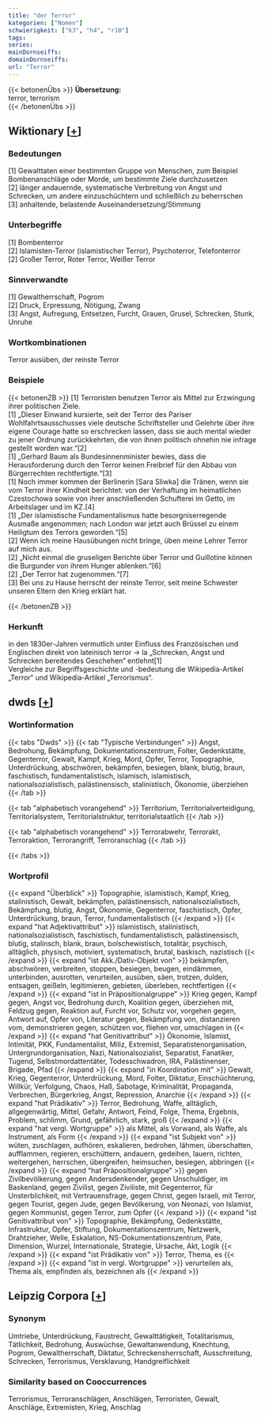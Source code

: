 ```yaml
---
title: "der Terror"
kategorien: ["Nomen"]
schwierigkeit: ["k3", "h4", "r10"]
tags:
series:
mainDornseiffs:
domainDornseiffs:
url: "Terror"
---
```


{{< betonenÜbs >}}
**Übersetzung:**  
terror, terrorism  
{{< /betonenÜbs >}}

## Wiktionary [[+](https://de.wiktionary.org/wiki/Terror)]

### Bedeutungen
[1] Gewalttaten einer bestimmten Gruppe von Menschen, zum Beispiel Bombenanschläge oder Morde, um bestimmte Ziele durchzusetzen  
[2] länger andauernde, systematische Verbreitung von Angst und Schrecken, um andere einzuschüchtern und schließlich zu beherrschen  
[3] anhaltende, belastende Auseinandersetzung/Stimmung  

### Unterbegriffe
[1] Bombenterror  
[2] Islamisten-Terror (islamistischer Terror), Psychoterror, Telefonterror  
[2] Großer Terror, Roter Terror, Weißer Terror  

### Sinnverwandte
[1] Gewaltherrschaft, Pogrom  
[2] Druck, Erpressung, Nötigung, Zwang  
[3] Angst, Aufregung, Entsetzen, Furcht, Grauen, Grusel, Schrecken, Stunk, Unruhe  

### Wortkombinationen
Terror ausüben, der reinste Terror  

### Beispiele
{{< betonenZB >}}
[1] Terroristen benutzen Terror als Mittel zur Erzwingung ihrer politischen Ziele.  
[1] „Dieser Einwand kursierte, seit der Terror des Pariser Wohlfahrtsausschusses viele deutsche Schriftsteller und Gelehrte über ihre eigene Courage hatte so erschrecken lassen, dass sie auch mental wieder zu jener Ordnung zurückkehrten, die von ihnen politisch ohnehin nie infrage gestellt worden war.“[2]  
[1] „Gerhard Baum als Bundesinnenminister bewies, dass die Herausforderung durch den Terror keinen Freibrief für den Abbau von Bürgerrechten rechtfertigte.“[3]  
[1] Noch immer kommen der Berlinerin [Sara Sliwka] die Tränen, wenn sie vom Terror ihrer Kindheit berichtet: von der Verhaftung im heimatlichen Czestochowa sowie von ihrer anschließenden Schufterei im Getto, im Arbeitslager und im KZ.[4]  
[1] „Der islamistische Fundamentalismus hatte besorgniserregende Ausmaße angenommen; nach London war jetzt auch Brüssel zu einem Heiligtum des Terrors geworden.“[5]  
[2] Wenn ich meine Hausübungen nicht bringe, üben meine Lehrer Terror auf mich aus.  
[2] „Nicht einmal die gruseligen Berichte über Terror und Guillotine können die Burgunder von ihrem Hunger ablenken.“[6]  
[2] „Der Terror hat zugenommen.“[7]  
[3] Bei uns zu Hause herrscht der reinste Terror, seit meine Schwester unseren Eltern den Krieg erklärt hat.  

{{< /betonenZB >}}
### Herkunft
in den 1830er-Jahren vermutlich unter Einfluss des Französischen und Englischen direkt von lateinisch terror → la „Schrecken, Angst und Schrecken bereitendes Geschehen“ entlehnt[1]  
Vergleiche zur Begriffsgeschichte und -bedeutung die Wikipedia-Artikel „Terror“ und Wikipedia-Artikel „Terrorismus“.  



## dwds [[+](https://www.dwds.de/wb/Terror)]

### Wortinformation
{{< tabs "Dwds" >}}
{{< tab "Typische Verbindungen" >}}
Angst, Bedrohung, Bekämpfung, Dokumentationszentrum, Folter, Gedenkstätte, Gegenterror, Gewalt, Kampf, Krieg, Mord, Opfer, Terror, Topographie, Unterdrückung, abschwören, bekämpfen, besiegen, blank, blutig, braun, faschistisch, fundamentalistisch, islamisch, islamistisch, nationalsozialistisch, palästinensisch, stalinistisch, Ökonomie, überziehen
{{< /tab >}}

{{< tab "alphabetisch vorangehend" >}}
Territorium, Territorialverteidigung, Territorialsystem, Territorialstruktur, territorialstaatlich
{{< /tab >}}

{{< tab "alphabetisch vorangehend" >}}
Terrorabwehr, Terrorakt, Terroraktion, Terrorangriff, Terroranschlag
{{< /tab >}}

{{< /tabs >}}

### Wortprofil
{{< expand "Überblick" >}} Topographie, islamistisch, Kampf, Krieg, stalinistisch, Gewalt, bekämpfen, palästinensisch, nationalsozialistisch, Bekämpfung, blutig, Angst, Ökonomie, Gegenterror, faschistisch, Opfer, Unterdrückung, braun, Terror, fundamentalistisch {{< /expand >}}
{{< expand "hat Adjektivattribut" >}} islamistisch, stalinistisch, nationalsozialistisch, faschistisch, fundamentalistisch, palästinensisch, blutig, stalinsch, blank, braun, bolschewistisch, totalitär, psychisch, alltäglich, physisch, motiviert, systematisch, brutal, baskisch, nazistisch {{< /expand >}}
{{< expand "ist Akk./Dativ-Objekt von" >}} bekämpfen, abschwören, verbreiten, stoppen, besiegen, beugen, eindämmen, unterbinden, ausrotten, verurteilen, ausüben, säen, trotzen, dulden, entsagen, geißeln, legitimieren, gebieten, überleben, rechtfertigen {{< /expand >}}
{{< expand "ist in Präpositionalgruppe" >}} Krieg gegen, Kampf gegen, Angst vor, Bedrohung durch, Koalition gegen, überziehen mit, Feldzug gegen, Reaktion auf, Furcht vor, Schutz vor, vorgehen gegen, Antwort auf, Opfer von, Literatur gegen, Bekämpfung von, distanzieren vom, demonstrieren gegen, schützen vor, fliehen vor, umschlagen in {{< /expand >}}
{{< expand "hat Genitivattribut" >}} Ökonomie, Islamist, Intimität, PKK, Fundamentalist, Miliz, Extremist, Separatistenorganisation, Untergrundorganisation, Nazi, Nationalsozialist, Separatist, Fanatiker, Tugend, Selbstmordattentäter, Todesschwadron, IRA, Palästinenser, Brigade, Pfad {{< /expand >}}
{{< expand "in Koordination mit" >}} Gewalt, Krieg, Gegenterror, Unterdrückung, Mord, Folter, Diktatur, Einschüchterung, Willkür, Verfolgung, Chaos, Haß, Sabotage, Kriminalität, Propaganda, Verbrechen, Bürgerkrieg, Angst, Repression, Anarchie {{< /expand >}}
{{< expand "hat Prädikativ" >}} Terror, Bedrohung, Waffe, alltäglich, allgegenwärtig, Mittel, Gefahr, Antwort, Feind, Folge, Thema, Ergebnis, Problem, schlimm, Grund, gefährlich, stark, groß {{< /expand >}}
{{< expand "hat vergl. Wortgruppe" >}} als Mittel, als Vorwand, als Waffe, als Instrument, als Form {{< /expand >}}
{{< expand "ist Subjekt von" >}} wüten, zuschlagen, aufhören, eskalieren, bedrohen, lähmen, überschatten, aufflammen, regieren, erschüttern, andauern, gedeihen, lauern, richten, weitergehen, herrschen, übergreifen, heimsuchen, besiegen, abbringen {{< /expand >}}
{{< expand "hat Präpositionalgruppe" >}} gegen Zivilbevölkerung, gegen Andersdenkender, gegen Unschuldiger, im Baskenland, gegen Zivilist, gegen Ziviliste, mit Gegenterror, für Unsterblichkeit, mit Vertrauensfrage, gegen Christ, gegen Israeli, mit Terror, gegen Tourist, gegen Jude, gegen Bevölkerung, von Neonazi, von Islamist, gegen Kommunist, gegen Terror, zum Opfer {{< /expand >}}
{{< expand "ist Genitivattribut von" >}} Topographie, Bekämpfung, Gedenkstätte, Infrastruktur, Opfer, Stiftung, Dokumentationszentrum, Netzwerk, Drahtzieher, Welle, Eskalation, NS-Dokumentationszentrum, Pate, Dimension, Wurzel, Internationale, Strategie, Ursache, Akt, Logik {{< /expand >}}
{{< expand "ist Prädikativ von" >}} Terror, Thema, es {{< /expand >}}
{{< expand "ist in vergl. Wortgruppe" >}} verurteilen als, Thema als, empfinden als, bezeichnen als {{< /expand >}}

## Leipzig Corpora [[+](https://corpora.uni-leipzig.de/en/res?word=Terror&corpusId=deu_newscrawl-public_2018)]


### Synonym
Umtriebe, Unterdrückung, Faustrecht, Gewalttätigkeit, Totalitarismus, Tätlichkeit, Bedrohung, Auswüchse, Gewaltanwendung, Knechtung, Pogrom, Gewaltherrschaft, Diktatur, Schreckensherrschaft, Ausschreitung, Schrecken, Terrorismus, Versklavung, Handgreiflichkeit


### Similarity based on Cooccurrences
Terrorismus, Terroranschlägen, Anschlägen, Terroristen, Gewalt, Anschläge, Extremisten, Krieg, Anschlag

